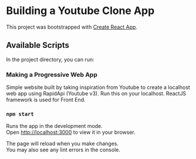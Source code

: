 # Building a Youtube Clone App

This project was bootstrapped with [Create React App](https://github.com/facebook/create-react-app).

## Available Scripts

In the project directory, you can run:

### Making a Progressive Web App

Simple website built by taking inspiration from Youtube to create a localhost web app using RapidApi (Youtube v3).
Run this on your localhost.
ReactJS framework is used for Front End.

### `npm start`

Runs the app in the development mode.\
Open [http://localhost:3000](http://localhost:3000) to view it in your browser.

The page will reload when you make changes.\
You may also see any lint errors in the console.
